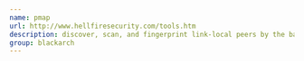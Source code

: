 ```yaml
---
name: pmap
url: http://www.hellfiresecurity.com/tools.htm
description: discover, scan, and fingerprint link-local peers by the background noise they generate (i.e. their broadcast and multicast traffic). URL : http://www.hellfiresecurity.com/tools.htm Groups : blackarch blackarch-windows blackarch-recon blackarch-scanner blackarch-fingerprint
group: blackarch
---
```

